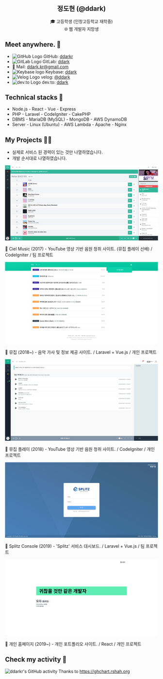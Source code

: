 <center>
<h2>정도현 (@ddark)</h2>
🎓 고등학생 (인창고등학교 재학중)
<br />
🌐 웹 개발자 지망생
</center>

## Meet anywhere. 👋

- <img src="https://github.githubassets.com/pinned-octocat.svg" alt="GitHub Logo" width="18"/> GitHub: [ddarkr](https://github.com/ddarkr)
- <img src="https://assets.gitlab-static.net/assets/logo-d36b5212042cebc89b96df4bf6ac24e43db316143e89926c0db839ff694d2de4.svg" alt="GitLab Logo" width="17"> GitLab: [ddark](https://gitlab.com/ddark)
- 📧 Mail: ddark.kr@gmail.com
- <img src="https://keybase.io/favicon.ico" alt="Keybase logo" width="18"> Keybase: [ddark](https://keybase.io/ddark)
- <img src="https://cdn.velog.io/favicons/favicon-32x32.png" alt="Velog Logo" width="18"> velog: [@ddark](https://velog.io/@ddark)
- <img src="https://practicaldev-herokuapp-com.freetls.fastly.net/assets/android-icon-128x128-ac6d217579b9ef3362ffec87f96de83148f80c5b5b06e06df6506b7606e7e2b6.png" alt="dev.to Logo" width="17" /> dev.to: [ddark](https://dev.to/ddark)

## Technical stacks 🍱

- Node.js - React - Vue - Express
- PHP - Laravel - CodeIgniter - CakePHP
- DBMS - MariaDB (MySQL) - MongoDB - AWS DynamoDB
- Server - Linux (Ubuntu) - AWS Lambda - Apache - Nginx

## My Projects 👨‍💻

- 실제로 서비스 된 경력이 있는 것만 나열하였습니다.
- 개발 순서대로 나열하였습니다.

![](./assets/cielMusic_v1.png)

🔼 Ciel Music (2017) - YouTube 영상 기반 음원 청취 사이트. (뮤집 플레이 선배) / CodeIgniter / 팀 프로젝트

![](./assets/muzip.png)

🔼 뮤집 (2018~) - 음악 가사 및 정보 제공 사이트. / Laravel + Vue.js / 개인 프로젝트

![](./assets/muzipPlay.png)

🔼 뮤집 플레이 (2018) - YouTube 영상 기반 음원 청취 사이트. / CodeIgniter / 개인 프로젝트

![](./assets/splitzConsole.png)

🔼 Splitz Console (2019) - 'Splitz' 서비스 대시보드. / Laravel + Vue.js / 팀 프로젝트

![](./assets/ddarkHome_v2.png)

🔼 개인 홈페이지 (2019~) - 개인 포트폴리오 사이트. / React / 개인 프로젝트

## Check my activity 🤨

![ddarkr's GitHub activity](https://ghchart.rshah.org/ddarkr)
Thanks to <https://ghchart.rshah.org>
